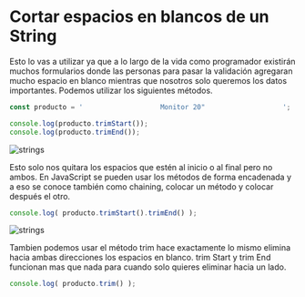 # Cortar espacios en blancos de un String

Esto lo vas a utilizar ya que a lo largo de la vida como programador existirán muchos formularios donde las personas para pasar la validación agregaran mucho espacio en blanco mientras que nosotros solo queremos los datos importantes. Podemos utilizar los siguientes métodos.

```jsx
const producto = '                   Monitor 20"                   ';

console.log(producto.trimStart());
console.log(producto.trimEnd());
```

![strings](../../img/strings(4).png.png)

Esto solo nos quitara los espacios que estén al inicio o al final pero no ambos. En JavaScript se pueden usar los métodos de forma encadenada y a eso se conoce también como chaining, colocar un método y colocar después el otro.

```jsx
console.log( producto.trimStart().trimEnd() );
```

![strings](../../img/strings(5).png.png)

Tambien podemos usar el método trim hace exactamente lo mismo elimina hacia ambas direcciones los espacios en blanco. trim Start y trim End funcionan mas que nada para cuando solo quieres eliminar hacia un lado.

```jsx
console.log( producto.trim() );
```